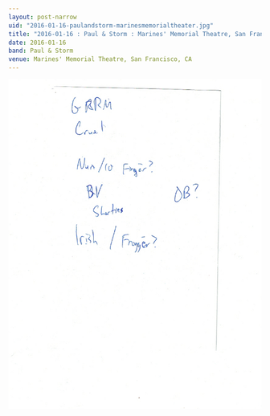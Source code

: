 ```yaml
---
layout: post-narrow
uid: "2016-01-16-paulandstorm-marinesmemorialtheater.jpg"
title: "2016-01-16 : Paul & Storm : Marines' Memorial Theatre, San Francisco, CA"
date: 2016-01-16
band: Paul & Storm
venue: Marines' Memorial Theatre, San Francisco, CA
---
```


<div class="showcase">
  <img src="/img/2016/01/20160116-PaulAndStorm-MarinesMemorialTheater.jpg" alt="2016-01-16-paulandstorm-marinesmemorialtheater.jpg">
</div>
